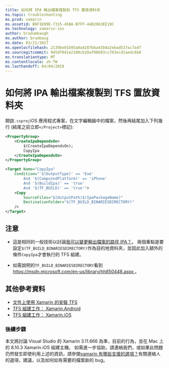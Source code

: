 ```yaml
---
title: 如何將 IPA 輸出檔案複製到 TFS 置放資料夾
ms.topic: troubleshooting
ms.prod: xamarin
ms.assetid: B0F1E09E-7315-45BA-B7FF-44D2063EE19C
ms.technology: xamarin-ios
author: bradumbaugh
ms.author: brumbaug
ms.date: 03/21/2017
ms.openlocfilehash: 2139be01b95a0a4287bba43b8a2ebad537ac7a4f
ms.sourcegitcommit: 945df041e2180cb20af08b83cc703ecd1aedc6b0
ms.translationtype: MT
ms.contentlocale: zh-TW
ms.lasthandoff: 04/04/2018
---
```

# <a name="how-can-i-copy-ipa-output-files-to-the-tfs-drop-folder"></a>如何將 IPA 輸出檔案複製到 TFS 置放資料夾

開啟`.csproj`iOS 應用程式專案，在文字編輯器中的檔案，然後再結尾加入下列幾行 (結尾之前立即`</Project>`標記):

```xml
<PropertyGroup>
    <CreateIpaDependsOn>
        $(CreateIpaDependsOn);
        CopyIpa
    </CreateIpaDependsOn>
</PropertyGroup>

<Target Name="CopyIpa"
    Condition="'$(OutputType)' == 'Exe'
        And '$(ComputedPlatform)' == 'iPhone'
        And '$(BuildIpa)' == 'true'
        And '$(TF_BUILD)' == 'true'">
    <Copy
        SourceFiles="$(OutputPath)$(IpaPackageName)"
        DestinationFolder="$(TF_BUILD_BINARIESDIRECTORY)"
    />
</Target>
```

## <a name="notes"></a>注意

-   這是相同的一般技術以討論[我可以變更輸出檔案的路徑 IPA？](~/ios/troubleshooting/questions/ipa-output-path.md)。 兩個重點是要設定`$(TF_BUILD_BINARIESDIRECTORY)`作為目的地資料夾，並因此加入額外的條件`CopyIpa`才會執行的 TFS 組建。

-   如需說明的`TF_BUILD_BINARIESDIRECTORY`看到[ https://msdn.microsoft.com/en-us/library/hh850448.aspx ](https://msdn.microsoft.com/en-us/library/hh850448.aspx)。

## <a name="additional-references"></a>其他參考資料

- [文件上使用 Xamarin 的安裝 TFS](https://docs.microsoft.com/vsts/tfvc/overview)
- [TFS 組建工作： Xamarin.Android](https://docs.microsoft.com/en-us/vsts/build-release/tasks/build/xamarin-android)
- [TFS 組建工作： Xamarin.iOS](https://docs.microsoft.com/en-us/vsts/build-release/tasks/build/xamarin-ios)

### <a name="next-steps"></a>後續步驟
本文將討論 Visual Studio 的 Xamarin 3.11.666 為準，目前的行為，並在 Mac 上的 8.10.3 Xamarin.iOS 組建主機。 如需進一步協助，請連絡我們，或如果此問題仍然發生即使利用上述的資訊，請參閱[xamarin 有哪些支援的選項？](~/cross-platform/troubleshooting/support-options.md)有關連絡人的選項，建議，以及如何如有需要的檔案新的 bug。 



